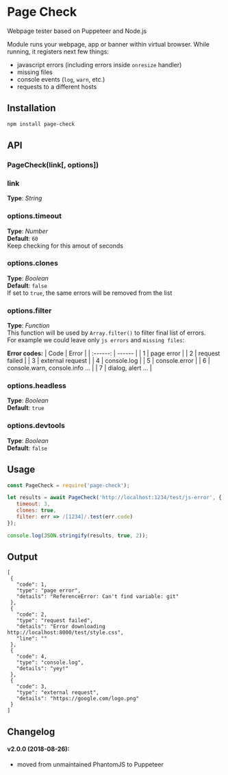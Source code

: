 # Page Check
Webpage tester based on Puppeteer and Node.js



Module runs your webpage, app or banner within virtual browser. While running, it registers next few things:
- javascript errors (including errors inside `onresize` handler)
- missing files
- console events (`log`, `warn`, etc.)
- requests to a different hosts



## Installation
```bash
npm install page-check
```



## API

### PageCheck(link[, options])

### link   
**Type**: _String_   


### options.timeout 
**Type**: _Number_   
**Default**: `60`     
Keep checking for this amout of seconds


### options.clones
**Type**: _Boolean_   
**Default**: `false`     
If set to `true`, the same errors will be removed from the list


### options.filter   
**Type**: _Function_     
This function will be used by `Array.filter()` to filter final list of errors.     
For example we could leave only `js errors` and `missing files`:    

**Error codes:**
| Code | Error |
| :------: | ------ |
| 1 | page error |
| 2 | request failed |
| 3 | external request |
| 4 | console.log |
| 5 | console.error |
| 6 | console.warn, console.info ... |
| 7 | dialog, alert ... | 


### options.headless    
**Type**: _Boolean_     
**Default**: `true`  


### options.devtools    
**Type**: _Boolean_   
**Default**: `false`  




## Usage
```javascript
const PageCheck = require('page-check');

let results = await PageCheck('http://localhost:1234/test/js-error', {
   timeout: 3, 
   clones: true,
   filter: err => /[1234]/.test(err.code)
});

console.log(JSON.stringify(results, true, 2));
```




## Output
```
[
 {
   "code": 1,
   "type": "page error",
   "details": "ReferenceError: Can't find variable: git"
 },
 {
   "code": 2,
   "type": "request failed",
   "details": "Error downloading http://localhost:8000/test/style.css",
   "line": ""
 },
 {
   "code": 4,
   "type": "console.log",
   "details": "yey!"
 },
 {
   "code": 3,
   "type": "external request",
   "details": "https://google.com/logo.png"
 }
]
```





## Changelog 
#### v2.0.0 (2018-08-26):
- moved from unmaintained PhantomJS to Puppeteer




